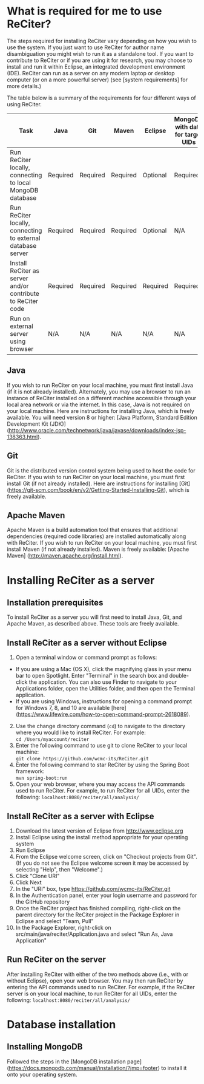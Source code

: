# What is required for me to use ReCiter?

The steps required for installing ReCiter vary depending on how you wish to use the system. If you just want to use ReCiter for author name disambiguation you might wish to run it as a standalone tool. If you want to contribute to ReCiter or if you are using it for research, you may choose to install and run it within Eclipse, an integrated development environment (IDE). ReCiter can run as a server on any modern laptop or desktop computer (or on a more powerful server) (see [system requirements] for more details.)<br>

The table below is a summary of the requirements for four different ways of using ReCiter.

| Task                                                        | Java     | Git      | Maven    | Eclipse  | MongoDB with data for target UIDs |
|-------------------------------------------------------------|----------|----------|----------|----------|-----------------------------------|
| Run ReCiter locally, connecting to local MongoDB database   | Required | Required | Required | Optional | Required                          |
| Run ReCiter locally, connecting to external database server | Required | Required | Required | Optional | N/A                               |
| Install ReCiter as server and/or contribute to ReCiter code | Required | Required | Required | Required | Required                          |
| Run on external server using browser                        | N/A      | N/A      | N/A      | N/A      | N/A                               |

## Java

If you wish to run ReCiter on your local machine, you must first install Java (if it is not already installed). Alternately, you may use a browser to run an instance of ReCiter installed on a different machine accessible through your local area network or via the internet. In this case, Java is not required on your local machine. Here are instructions for installing Java, which is freely available. You will need version 8 or higher: [Java Platform, Standard Edition Development Kit (JDK)] (http://www.oracle.com/technetwork/java/javase/downloads/index-jsp-138363.html).

## Git

Git is the distributed version control system being used to host the code for ReCiter. If you wish to run ReCiter on your local machine, you must first install Git (if not already installed). Here are instructions for installing [Git] (https://git-scm.com/book/en/v2/Getting-Started-Installing-Git), which is freely available.

## Apache Maven

Apache Maven is a build automation tool that ensures that additional dependencies (required code libraries) are installed automatically along with ReCiter. If you wish to run ReCiter on your local machine, you must first install Maven (if not already installed). Maven is freely available: [Apache Maven] (http://maven.apache.org/install.html).

# Installing ReCiter as a server

## Installation prerequisites

To install ReCiter as a server you will first need to install Java, Git, and Apache Maven, as described above. These tools are freely available.

## Install ReCiter as a server without Eclipse
1. Open a terminal window or command prompt as follows:<br>
* If you are using a Mac (OS X), click the magnifying glass in your menu bar to open Spotlight. Enter "Terminal" in the search box and double-click the application. You can also use Finder to navigate to your Applications folder, open the Utilities folder, and then open the Terminal application.
* If you are using Windows, instructions for opening a command prompt for Windows 7, 8, and 10 are available [here] (https://www.lifewire.com/how-to-open-command-prompt-2618089).
2. Use the change directory command (`cd`) to navigate to the directory where you would like to install ReCiter. For example:<br>
`cd /Users/myaccount/reciter`
3. Enter the following command to use git to clone ReCiter to your local machine:<br>
`git clone https://github.com/wcmc-its/ReCiter.git`
4. Enter the following command to star ReCiter by using the Spring Boot framework:<br>
`mvn spring-boot:run`
5. Open your web browser, where you may access the API commands used to run ReCiter. For example, to run ReCiter for all UIDs, enter the following:
`localhost:8080/reciter/all/analysis/`

## Install ReCiter as a server with Eclipse
1. Download the latest version of Eclipse from http://www.eclipse.org
2. Install Eclipse using the install method appropriate for your operating system
3. Run Eclipse
4. From the Eclipse welcome screen, click on "Checkout projects from Git". (If you do not see the Eclipse welcome screen it may be accessed by selecting "Help", then "Welcome".)
5. Click "Clone URI"
6. Click Next
7. In the "URI" box, type https://github.com/wcmc-its/ReCiter.git
8. In the Authentication panel, enter your login username and password for the GitHub repository
9. Once the ReCiter project has finished compiling, right-click on the parent directory for the ReCiter project in the Package Explorer in Eclipse and select "Team, Pull"
10. In the Package Explorer, right-click on src/main/java/reciter/Application.java and select "Run As, Java Application"

## Run ReCiter on the server
After installing ReCiter with either of the two methods above (i.e., with or without Eclipse), open your web browser. You may then run ReCiter by entering the API commands used to run ReCiter. For example, if the ReCiter server is on your local machine, to run ReCiter for all UIDs, enter the following:
`localhost:8080/reciter/all/analysis/`

# Database installation

## Installing MongoDB

Followed the steps in the [MongoDB installation page] (https://docs.mongodb.com/manual/installation/?jmp=footer) to install it onto your operating system.